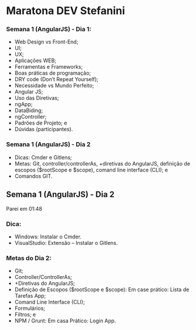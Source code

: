 # Maratona DEV Stefanini

### Semana 1 (AngularJS) - Dia 1: 
- Web Design vs Front-End; 
- UI; 
- UX; 
- Aplicações WEB; 
- Ferramentas e Frameworks; 
- Boas práticas de programação; 
- DRY code (Don’t Repeat Yourself); 
- Necessidade vs Mundo Perfeito; 
- Angular JS;
- Uso das Diretivas; 
- ngApp; 
- DataBiding;
- ngController; 
- Padrões de Projeto; e 
- Dúvidas (participantes).

### Semana 1 (AngularJS) - Dia 2
- Dicas: Cmder e Gitlens;
- Metas: Git, controller/controllerAs, +diretivas do AngularJS, definição de escopos ($rootScope e $scope), comand line interface (CLI); e
- Comandos GIT.

## Semana 1 (AngularJS) - Dia 2
Parei em 01:48

### Dica: 
- Windows: Instalar o Cmder.
- VisualStudio: Extensão – Instalar o Gitlens.

### Metas do Dia 2:
- Git;
- Controller/ControllerAs;
- +Diretivas do AngularJS;
- Definição de Escopos ($rootScope e $scope): Em case prático: Lista de Tarefas App;
- Comand Line Interface (CLI);
- Formulários;
- Filtros; e
- NPM / Grunt: Em casa Prático: Login App.